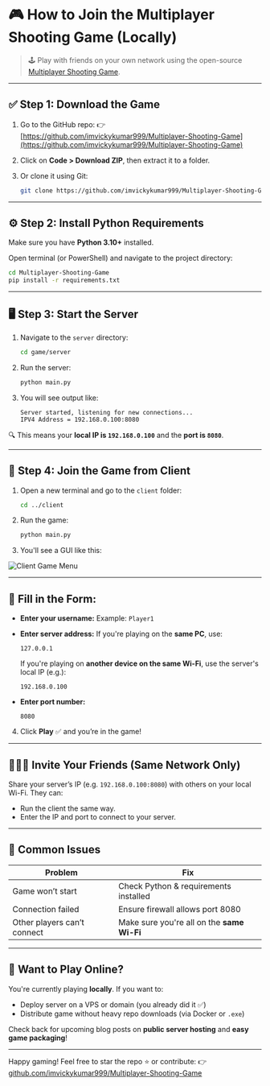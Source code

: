 # 🎮 How to Join the Multiplayer Shooting Game (Locally)

> 🕹️ Play with friends on your own network using the open-source [Multiplayer Shooting Game](https://github.com/imvickykumar999/Multiplayer-Shooting-Game).

---

## ✅ Step 1: Download the Game

1. Go to the GitHub repo:
   👉 [https://github.com/imvickykumar999/Multiplayer-Shooting-Game](https://github.com/imvickykumar999/Multiplayer-Shooting-Game)

2. Click on **Code > Download ZIP**, then extract it to a folder.

3. Or clone it using Git:

   ```bash
   git clone https://github.com/imvickykumar999/Multiplayer-Shooting-Game
   ```

---

## ⚙️ Step 2: Install Python Requirements

Make sure you have **Python 3.10+** installed.

Open terminal (or PowerShell) and navigate to the project directory:

```bash
cd Multiplayer-Shooting-Game
pip install -r requirements.txt
```

---

## 🖥️ Step 3: Start the Server

1. Navigate to the `server` directory:

   ```bash
   cd game/server
   ```

2. Run the server:

   ```bash
   python main.py
   ```

3. You will see output like:

   ```
   Server started, listening for new connections...
   IPV4 Address = 192.168.0.100:8080
   ```

🔍 This means your **local IP is `192.168.0.100`** and the **port is `8080`**.

---

## 👥 Step 4: Join the Game from Client

1. Open a new terminal and go to the `client` folder:

   ```bash
   cd ../client
   ```

2. Run the game:

   ```bash
   python main.py
   ```

3. You'll see a GUI like this:

![Client Game Menu](attachment\:e716e199-6711-4784-85a9-0b0d3f3fa7ad.png)

---

## 📝 Fill in the Form:

* **Enter your username:**
  Example: `Player1`

* **Enter server address:**
  If you're playing on the **same PC**, use:

  ```
  127.0.0.1
  ```

  If you're playing on **another device on the same Wi-Fi**, use the server's local IP (e.g.):

  ```
  192.168.0.100
  ```

* **Enter port number:**

  ```
  8080
  ```

4. Click **Play** ✅ and you’re in the game!

---

## 🧑‍🤝‍🧑 Invite Your Friends (Same Network Only)

Share your server’s IP (e.g. `192.168.0.100:8080`) with others on your local Wi-Fi. They can:

* Run the client the same way.
* Enter the IP and port to connect to your server.

---

## 🚫 Common Issues

| Problem                     | Fix                                        |
| --------------------------- | ------------------------------------------ |
| Game won’t start            | Check Python & requirements installed      |
| Connection failed           | Ensure firewall allows port 8080           |
| Other players can’t connect | Make sure you're all on the **same Wi-Fi** |

---

## 🚀 Want to Play Online?

You're currently playing **locally**. If you want to:

* Deploy server on a VPS or domain (you already did it ✅)
* Distribute game without heavy repo downloads (via Docker or `.exe`)

Check back for upcoming blog posts on **public server hosting** and **easy game packaging**!

---

Happy gaming!
Feel free to star the repo ⭐ or contribute:
👉 [github.com/imvickykumar999/Multiplayer-Shooting-Game](https://github.com/imvickykumar999/Multiplayer-Shooting-Game)
